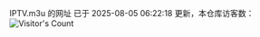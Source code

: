 IPTV.m3u 的网址 已于 2025-08-05 06:22:18 更新，本仓库访客数：![Visitor's Count](https://profile-counter.glitch.me/hero1898_tv/count.svg)
